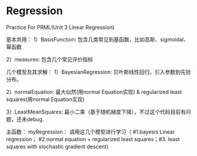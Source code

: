 # Regression
Practice For PRML(Unit 3 Linear Regression)

基本共用：
1）BasisFunction: 
  包含几类常见到基函数，比如高斯、sigmoidal、幂函数

2）measures: 
  包含几个常见评价指标

几个模型及其求解：
1）BayesianRegression: 
  贝叶斯线性回归，引入参数到先验分布。

2）normalEquation: 
  最大似然(用normal Equation实现) & regularized least squares(用normal Equation实现)

3）LeastMeanSquares:
  最小二乘（基于随机梯度下降），不过这个代码目前有问题，还未debug.

主函数：
myRegression： 
    调用这几个模型进行学习（ #1.bayesis Linear regression； #2.normal equation + regularized least squares；#3. least squares with stochastic gradient descent）
